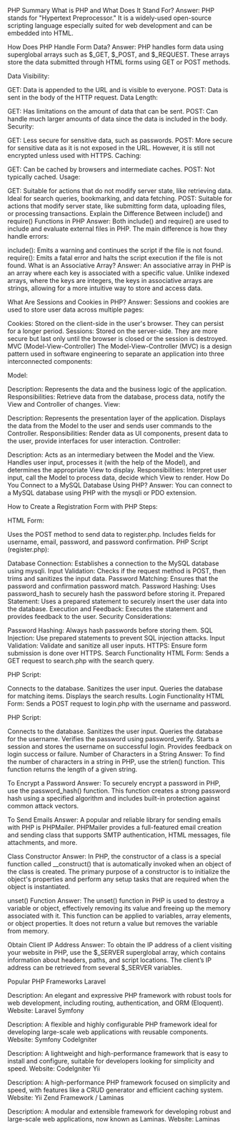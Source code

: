 PHP Summary
What is PHP and What Does It Stand For?
Answer: PHP stands for "Hypertext Preprocessor." It is a widely-used open-source scripting language especially suited for web development and can be embedded into HTML.

How Does PHP Handle Form Data?
Answer: PHP handles form data using superglobal arrays such as $_GET, $_POST, and $_REQUEST. These arrays store the data submitted through HTML forms using GET or POST methods.

Data Visibility:

GET: Data is appended to the URL and is visible to everyone.
POST: Data is sent in the body of the HTTP request.
Data Length:

GET: Has limitations on the amount of data that can be sent.
POST: Can handle much larger amounts of data since the data is included in the body.
Security:

GET: Less secure for sensitive data, such as passwords.
POST: More secure for sensitive data as it is not exposed in the URL. However, it is still not encrypted unless used with HTTPS.
Caching:

GET: Can be cached by browsers and intermediate caches.
POST: Not typically cached.
Usage:

GET: Suitable for actions that do not modify server state, like retrieving data. Ideal for search queries, bookmarking, and data fetching.
POST: Suitable for actions that modify server state, like submitting form data, uploading files, or processing transactions.
Explain the Difference Between include() and require() Functions in PHP
Answer: Both include() and require() are used to include and evaluate external files in PHP. The main difference is how they handle errors:

include(): Emits a warning and continues the script if the file is not found.
require(): Emits a fatal error and halts the script execution if the file is not found.
What is an Associative Array?
Answer: An associative array in PHP is an array where each key is associated with a specific value. Unlike indexed arrays, where the keys are integers, the keys in associative arrays are strings, allowing for a more intuitive way to store and access data.

What Are Sessions and Cookies in PHP?
Answer: Sessions and cookies are used to store user data across multiple pages:

Cookies: Stored on the client-side in the user's browser. They can persist for a longer period.
Sessions: Stored on the server-side. They are more secure but last only until the browser is closed or the session is destroyed.
MVC (Model-View-Controller)
The Model-View-Controller (MVC) is a design pattern used in software engineering to separate an application into three interconnected components:

Model:

Description: Represents the data and the business logic of the application.
Responsibilities: Retrieve data from the database, process data, notify the View and Controller of changes.
View:

Description: Represents the presentation layer of the application. Displays the data from the Model to the user and sends user commands to the Controller.
Responsibilities: Render data as UI components, present data to the user, provide interfaces for user interaction.
Controller:

Description: Acts as an intermediary between the Model and the View. Handles user input, processes it (with the help of the Model), and determines the appropriate View to display.
Responsibilities: Interpret user input, call the Model to process data, decide which View to render.
How Do You Connect to a MySQL Database Using PHP?
Answer: You can connect to a MySQL database using PHP with the mysqli or PDO extension.

How to Create a Registration Form with PHP
Steps:

HTML Form:

Uses the POST method to send data to register.php.
Includes fields for username, email, password, and password confirmation.
PHP Script (register.php):

Database Connection: Establishes a connection to the MySQL database using mysqli.
Input Validation: Checks if the request method is POST, then trims and sanitizes the input data.
Password Matching: Ensures that the password and confirmation password match.
Password Hashing: Uses password_hash to securely hash the password before storing it.
Prepared Statement: Uses a prepared statement to securely insert the user data into the database.
Execution and Feedback: Executes the statement and provides feedback to the user.
Security Considerations:

Password Hashing: Always hash passwords before storing them.
SQL Injection: Use prepared statements to prevent SQL injection attacks.
Input Validation: Validate and sanitize all user inputs.
HTTPS: Ensure form submission is done over HTTPS.
Search Functionality
HTML Form: Sends a GET request to search.php with the search query.

PHP Script:

Connects to the database.
Sanitizes the user input.
Queries the database for matching items.
Displays the search results.
Login Functionality
HTML Form: Sends a POST request to login.php with the username and password.

PHP Script:

Connects to the database.
Sanitizes the user input.
Queries the database for the username.
Verifies the password using password_verify.
Starts a session and stores the username on successful login.
Provides feedback on login success or failure.
Number of Characters in a String
Answer: To find the number of characters in a string in PHP, use the strlen() function. This function returns the length of a given string.

To Encrypt a Password
Answer: To securely encrypt a password in PHP, use the password_hash() function. This function creates a strong password hash using a specified algorithm and includes built-in protection against common attack vectors.

To Send Emails
Answer: A popular and reliable library for sending emails with PHP is PHPMailer. PHPMailer provides a full-featured email creation and sending class that supports SMTP authentication, HTML messages, file attachments, and more.

Class Constructor
Answer: In PHP, the constructor of a class is a special function called __construct() that is automatically invoked when an object of the class is created. The primary purpose of a constructor is to initialize the object's properties and perform any setup tasks that are required when the object is instantiated.

unset() Function
Answer: The unset() function in PHP is used to destroy a variable or object, effectively removing its value and freeing up the memory associated with it. This function can be applied to variables, array elements, or object properties. It does not return a value but removes the variable from memory.

Obtain Client IP Address
Answer: To obtain the IP address of a client visiting your website in PHP, use the $_SERVER superglobal array, which contains information about headers, paths, and script locations. The client’s IP address can be retrieved from several $_SERVER variables.

Popular PHP Frameworks
Laravel

Description: An elegant and expressive PHP framework with robust tools for web development, including routing, authentication, and ORM (Eloquent).
Website: Laravel
Symfony

Description: A flexible and highly configurable PHP framework ideal for developing large-scale web applications with reusable components.
Website: Symfony
CodeIgniter

Description: A lightweight and high-performance framework that is easy to install and configure, suitable for developers looking for simplicity and speed.
Website: CodeIgniter
Yii

Description: A high-performance PHP framework focused on simplicity and speed, with features like a CRUD generator and efficient caching system.
Website: Yii
Zend Framework / Laminas

Description: A modular and extensible framework for developing robust and large-scale web applications, now known as Laminas.
Website: Laminas
